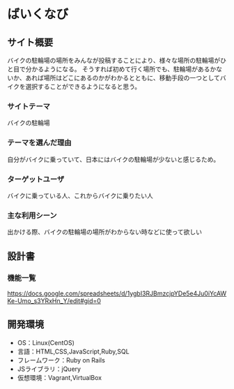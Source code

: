# ばいくなび

## サイト概要
バイクの駐輪場の場所をみんなが投稿することにより、様々な場所の駐輪場がひと目で分かるようになる。
そうすれば初めて行く場所でも、駐輪場があるかないか、あれば場所はどこにあるのかがわかるとともに、移動手段の一つとしてバイクを選択することができるようになると思う。

### サイトテーマ
バイクの駐輪場

### テーマを選んだ理由
自分がバイクに乗っていて、日本にはバイクの駐輪場が少ないと感じるため。

### ターゲットユーザ
バイクに乗っている人、これからバイクに乗りたい人

### 主な利用シーン
出かける際、バイクの駐輪場の場所がわからない時などに使って欲しい

## 設計書

### 機能一覧
https://docs.google.com/spreadsheets/d/1ygbI3RJBmzcjpYDe5e4Ju0iYcAWKe-Umo_s3YRxHn_Y/edit#gid=0

## 開発環境
- OS：Linux(CentOS)
- 言語：HTML,CSS,JavaScript,Ruby,SQL
- フレームワーク：Ruby on Rails
- JSライブラリ：jQuery
- 仮想環境：Vagrant,VirtualBox
